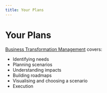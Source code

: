 ```yaml
---
title: Your Plans
---
```


# Your Plans 

[Business Transformation Management](https://www.leanix.net/hubfs/Downloads/Download-Files/LeanIX_WhitePaper-How-to-accelerate-change-in-enterprises-with-an-EA-Management-tool_EN.pdf) covers:

- Identifying needs
- Planning scenarios
- Understanding impacts
- Building roadmaps
- Visualising and choosing a scenario 
- Execution
